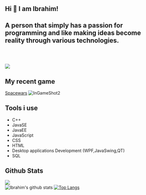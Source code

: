 ## Hi 👋 I am Ibrahim! 

## A person that simply has a passion for programming and like making ideas become reality through various technologies. 
<br/><br/>

[<img src="https://img.shields.io/badge/linkedin-%230077B5.svg?&style=for-the-badge&logo=linkedin&logoColor=white" />](https://www.linkedin.com/in/ibrahim-jaber-82841a150/)

## My recent game
[Spacewars](https://ibra-jber76.itch.io/spacewars-beta)
![InGameShot2](https://user-images.githubusercontent.com/53438581/96354322-cfff5000-10ab-11eb-9ac5-2f9263526ef5.PNG)

## Tools i use
- C++
- JavaSE
- JavaEE
- JavaScript
- CSS
- HTML
- Desktop applications Development (WPF,JavaSwing,QT)
- SQL



##  Github Stats
![](https://komarev.com/ghpvc/?username=nikunj3011&color=orange)<br/>
![Ibrahim's github stats](https://github-readme-stats.vercel.app/api?username=ibrajber99&show_icons=true&theme=vision-friendly-dark)
[![Top Langs](https://github-readme-stats.vercel.app/api/top-langs/?username=ibrajber99&layout=compact)](https://github.com/ibrajber99/)


